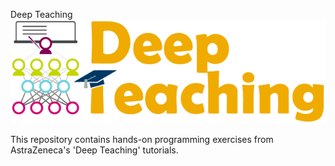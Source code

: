 Deep Teaching
![Deep Teaching](deepteaching_new_sm-03.png)

This repository contains hands-on programming exercises from AstraZeneca's 'Deep Teaching' tutorials.